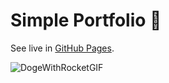 # Simple Portfolio 🚀
See live in [GitHub Pages](https://manishrai0021.github.io/SimplePortfolio/).

![DogeWithRocketGIF](https://user-images.githubusercontent.com/94151781/217170197-ebc80bc1-7055-4cf1-b13e-20c169332368.gif)
